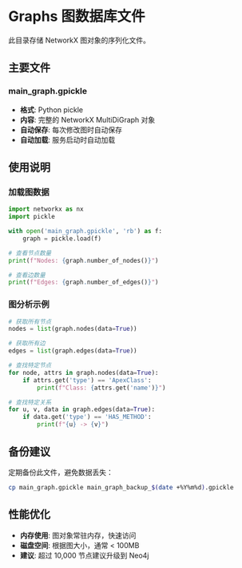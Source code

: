 # Graphs 图数据库文件

此目录存储 NetworkX 图对象的序列化文件。

## 主要文件

### main_graph.gpickle
- **格式**: Python pickle
- **内容**: 完整的 NetworkX MultiDiGraph 对象
- **自动保存**: 每次修改图时自动保存
- **自动加载**: 服务启动时自动加载

## 使用说明

### 加载图数据
```python
import networkx as nx
import pickle

with open('main_graph.gpickle', 'rb') as f:
    graph = pickle.load(f)

# 查看节点数量
print(f"Nodes: {graph.number_of_nodes()}")

# 查看边数量
print(f"Edges: {graph.number_of_edges()}")
```

### 图分析示例
```python
# 获取所有节点
nodes = list(graph.nodes(data=True))

# 获取所有边
edges = list(graph.edges(data=True))

# 查找特定节点
for node, attrs in graph.nodes(data=True):
    if attrs.get('type') == 'ApexClass':
        print(f"Class: {attrs.get('name')}")

# 查找特定关系
for u, v, data in graph.edges(data=True):
    if data.get('type') == 'HAS_METHOD':
        print(f"{u} -> {v}")
```

## 备份建议

定期备份此文件，避免数据丢失：
```bash
cp main_graph.gpickle main_graph_backup_$(date +%Y%m%d).gpickle
```

## 性能优化

- **内存使用**: 图对象常驻内存，快速访问
- **磁盘空间**: 根据图大小，通常 < 100MB
- **建议**: 超过 10,000 节点建议升级到 Neo4j
